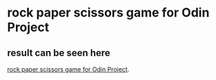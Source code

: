 # rock paper scissors game for Odin Project

## result can be seen here

[rock paper scissors game for Odin Project](https://yelqo17.github.io/rockpaperscissors-game/).
